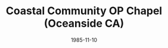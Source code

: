 ---
date: &id001 1985-11-10
end_date: null
location:
  address: null
  city: Oceanside
  state: CA
minister:
- end: 1989-02-02
  name: Douglass Swagerty
  start: 1985-11-10
  type: Evangelist
ministers:
- Douglass Swagerty
name: Coastal Community OP Chapel
names: null
origination_date: *id001
raw_data: "AR Oceanside\nCoastal Community OP Chapel (November 10, 1985\u2013February\
  \ 2, 1989)\n(withdrew to the Presbyterian Church in America, 1989)\nEvangelist:\
  \ Douglass Swagerty, 1985\u201389"
received_from: null
states:
- CA
status:
  active: false
  end_date: 1989-02-02
  reason: withdrawal
  received_from: null
  withdrawal_to: Presbyterian Church in America
title: Coastal Community OP Chapel (Oceanside CA)
year_established:
- 1985

---